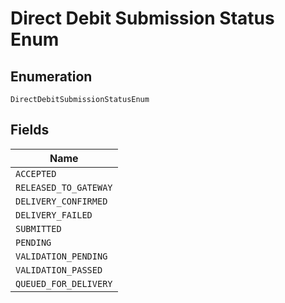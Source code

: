 
# Direct Debit Submission Status Enum

## Enumeration

`DirectDebitSubmissionStatusEnum`

## Fields

| Name |
|  --- |
| `ACCEPTED` |
| `RELEASED_TO_GATEWAY` |
| `DELIVERY_CONFIRMED` |
| `DELIVERY_FAILED` |
| `SUBMITTED` |
| `PENDING` |
| `VALIDATION_PENDING` |
| `VALIDATION_PASSED` |
| `QUEUED_FOR_DELIVERY` |

